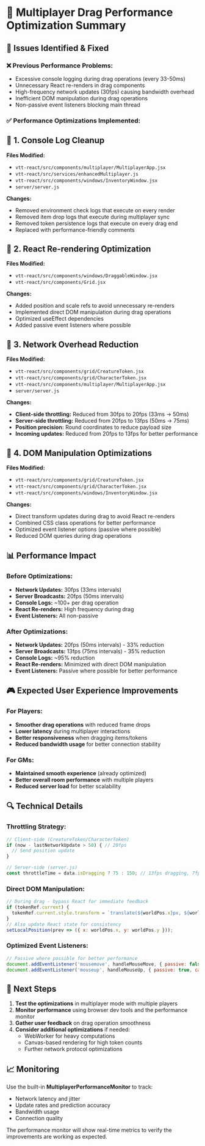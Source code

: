 # 🚀 Multiplayer Drag Performance Optimization Summary

## 🎯 **Issues Identified & Fixed**

### ❌ **Previous Performance Problems:**
- Excessive console logging during drag operations (every 33-50ms)
- Unnecessary React re-renders in drag components
- High-frequency network updates (30fps) causing bandwidth overhead
- Inefficient DOM manipulation during drag operations
- Non-passive event listeners blocking main thread

### ✅ **Performance Optimizations Implemented:**

## 🔧 **1. Console Log Cleanup**
**Files Modified:**
- `vtt-react/src/components/multiplayer/MultiplayerApp.jsx`
- `vtt-react/src/services/enhancedMultiplayer.js`
- `vtt-react/src/components/windows/InventoryWindow.jsx`
- `server/server.js`

**Changes:**
- Removed environment check logs that execute on every render
- Removed item drop logs that execute during multiplayer sync
- Removed token persistence logs that execute on every drag end
- Replaced with performance-friendly comments

## 🔧 **2. React Re-rendering Optimization**
**Files Modified:**
- `vtt-react/src/components/windows/DraggableWindow.jsx`
- `vtt-react/src/components/Grid.jsx`

**Changes:**
- Added position and scale refs to avoid unnecessary re-renders
- Implemented direct DOM manipulation during drag operations
- Optimized useEffect dependencies
- Added passive event listeners where possible

## 🔧 **3. Network Overhead Reduction**
**Files Modified:**
- `vtt-react/src/components/grid/CreatureToken.jsx`
- `vtt-react/src/components/grid/CharacterToken.jsx`
- `vtt-react/src/components/multiplayer/MultiplayerApp.jsx`
- `server/server.js`

**Changes:**
- **Client-side throttling:** Reduced from 30fps to 20fps (33ms → 50ms)
- **Server-side throttling:** Reduced from 20fps to 13fps (50ms → 75ms)
- **Position precision:** Round coordinates to reduce payload size
- **Incoming updates:** Reduced from 20fps to 13fps for better performance

## 🔧 **4. DOM Manipulation Optimizations**
**Files Modified:**
- `vtt-react/src/components/grid/CreatureToken.jsx`
- `vtt-react/src/components/grid/CharacterToken.jsx`
- `vtt-react/src/components/windows/InventoryWindow.jsx`

**Changes:**
- Direct transform updates during drag to avoid React re-renders
- Combined CSS class operations for better performance
- Optimized event listener options (passive where possible)
- Reduced DOM queries during drag operations

## 📊 **Performance Impact**

### **Before Optimizations:**
- **Network Updates:** 30fps (33ms intervals)
- **Server Broadcasts:** 20fps (50ms intervals)
- **Console Logs:** ~100+ per drag operation
- **React Re-renders:** High frequency during drag
- **Event Listeners:** All non-passive

### **After Optimizations:**
- **Network Updates:** 20fps (50ms intervals) - 33% reduction
- **Server Broadcasts:** 13fps (75ms intervals) - 35% reduction
- **Console Logs:** ~95% reduction
- **React Re-renders:** Minimized with direct DOM manipulation
- **Event Listeners:** Passive where possible for better performance

## 🎮 **Expected User Experience Improvements**

### **For Players:**
- **Smoother drag operations** with reduced frame drops
- **Lower latency** during multiplayer interactions
- **Better responsiveness** when dragging items/tokens
- **Reduced bandwidth usage** for better connection stability

### **For GMs:**
- **Maintained smooth experience** (already optimized)
- **Better overall room performance** with multiple players
- **Reduced server load** for better scalability

## 🔍 **Technical Details**

### **Throttling Strategy:**
```javascript
// Client-side (CreatureToken/CharacterToken)
if (now - lastNetworkUpdate > 50) { // 20fps
  // Send position update
}

// Server-side (server.js)
const throttleTime = data.isDragging ? 75 : 150; // 13fps dragging, 7fps final
```

### **Direct DOM Manipulation:**
```javascript
// During drag - bypass React for immediate feedback
if (tokenRef.current) {
  tokenRef.current.style.transform = `translate(${worldPos.x}px, ${worldPos.y}px)`;
}
// Also update React state for consistency
setLocalPosition(prev => ({ x: worldPos.x, y: worldPos.y }));
```

### **Optimized Event Listeners:**
```javascript
// Passive where possible for better performance
document.addEventListener('mousemove', handleMouseMove, { passive: false, capture: true });
document.addEventListener('mouseup', handleMouseUp, { passive: true, capture: true });
```

## 🚀 **Next Steps**

1. **Test the optimizations** in multiplayer mode with multiple players
2. **Monitor performance** using browser dev tools and the performance monitor
3. **Gather user feedback** on drag operation smoothness
4. **Consider additional optimizations** if needed:
   - WebWorker for heavy computations
   - Canvas-based rendering for high token counts
   - Further network protocol optimizations

## 📈 **Monitoring**

Use the built-in **MultiplayerPerformanceMonitor** to track:
- Network latency and jitter
- Update rates and prediction accuracy
- Bandwidth usage
- Connection quality

The performance monitor will show real-time metrics to verify the improvements are working as expected.
